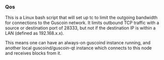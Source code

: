 ### Qos ###

This is a Linux bash script that will set up tc to limit the outgoing bandwidth for connections to the Guscoin network. It limits outbound TCP traffic with a source or destination port of 28333, but not if the destination IP is within a LAN (defined as 192.168.x.x).

This means one can have an always-on guscoind instance running, and another local guscoind/guscoin-qt instance which connects to this node and receives blocks from it.
